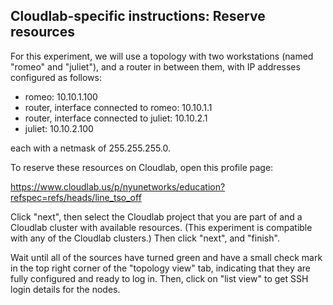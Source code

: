 ## Cloudlab-specific instructions: Reserve resources

For this experiment, we will use a topology with two workstations (named "romeo" and "juliet"), and a router in between them, with IP addresses configured as follows:

* romeo: 10.10.1.100
* router, interface connected to romeo: 10.10.1.1
* router, interface connected to juliet: 10.10.2.1
* juliet: 10.10.2.100

each with a netmask of 255.255.255.0.

To reserve these resources on Cloudlab, open this profile page:

https://www.cloudlab.us/p/nyunetworks/education?refspec=refs/heads/line_tso_off

Click "next", then select the Cloudlab project that you are part of and a Cloudlab cluster with available resources. (This experiment is compatible with any of the Cloudlab clusters.) Then click "next", and "finish".

Wait until all of the sources have turned green and have a small check mark in the top right corner of the "topology view" tab, indicating that they are fully configured and ready to log in. Then, click on "list view" to get SSH login details for the nodes.
